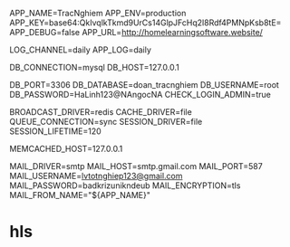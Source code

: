 APP_NAME=TracNghiem
APP_ENV=production
APP_KEY=base64:QkIvqlkTkmd9UrCs14GlpJFcHq2l8Rdf4PMNpKsb8tE=
APP_DEBUG=false
APP_URL=http://homelearningsoftware.website/

LOG_CHANNEL=daily
APP_LOG=daily

DB_CONNECTION=mysql
DB_HOST=127.0.0.1

DB_PORT=3306
DB_DATABASE=doan_tracnghiem
DB_USERNAME=root
DB_PASSWORD=HaLinh123@NAngocNA
CHECK_LOGIN_ADMIN=true

BROADCAST_DRIVER=redis
CACHE_DRIVER=file
QUEUE_CONNECTION=sync
SESSION_DRIVER=file
SESSION_LIFETIME=120

MEMCACHED_HOST=127.0.0.1

MAIL_DRIVER=smtp
MAIL_HOST=smtp.gmail.com
MAIL_PORT=587
MAIL_USERNAME=lvtotnghiep123@gmail.com
MAIL_PASSWORD=badkrizunikndeub
MAIL_ENCRYPTION=tls
MAIL_FROM_NAME="${APP_NAME}"
# hls
